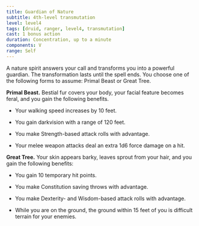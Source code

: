 ```yaml
---
title: Guardian of Nature
subtitle: 4th-level transmutation
level: level4
tags: [druid, ranger, level4, transmutation]
cast: 1 bonus action
duration: Concentration, up to a minute
components: V
range: Self
---
```

A nature spirit answers your call and transforms you into a powerful guardian. The transformation lasts until the spell ends. You choose one of the following forms to assume: Primal Beast or Great Tree.

**Primal Beast.** Bestial fur covers your body, your facial feature becomes feral, and you gain the following benefits.

* Your walking speed increases by 10 feet.

* You gain darkvision with a range of 120 feet.

* You make Strength-based attack rolls with advantage.

* Your melee weapon attacks deal an extra 1d6 force damage on a hit.

**Great Tree.** Your skin appears barky, leaves sprout from your hair, and you gain the following benefits:

* You gain 10 temporary hit points.

* You make Constitution saving throws with advantage.

* You make Dexterity- and Wisdom-based attack rolls with advantage.

* While you are on the ground, the ground within 15 feet of you is difficult terrain for your enemies.